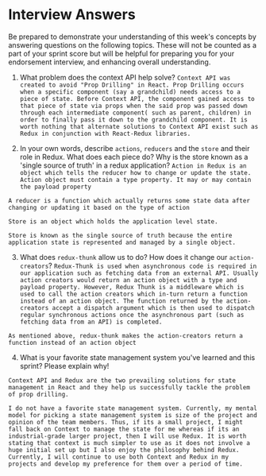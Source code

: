 # Interview Answers
Be prepared to demonstrate your understanding of this week's concepts by answering questions on the following topics. These will not be counted as a part of your sprint score but will be helpful for preparing you for your endorsement interview, and enhancing overall understanding.

1. What problem does the context API help solve?
`Context API was created to avoid "Prop Drilling" in React. Prop Drilling occurs when a specific component (say a grandchild) needs access to a piece of state. Before Context API, the component gained access to that piece of state via props when the said prop was passed down through each intermediate component( such as parent, children) in order to finally pass it down to the grandchild component. It is worth nothing that alternate solutions to Context API exist such as Redux in conjunction with React-Redux libraries.`



2. In your own words, describe `actions`, `reducers` and the `store` and their role in Redux. What does each piece do? Why is the store known as a 'single source of truth' in a redux application?
`Action in Redux is an object which tells the reducer how to change or update the state. Action object must contain a type property. It may or may contain the payload property`

`A reducer is a function which actually returns some state data after changing or updating it based on the type of action`

`Store is an object which holds the application level state.`

`Store is known as the single source of truth because the entire application state is represented and managed by a single object.`



3. What does `redux-thunk` allow us to do? How does it change our `action-creators`?
`Redux-Thunk is used when asynchronous code is required in our application such as fetching data from an external API. Usually action creators would return an action object with a type and payload property. However, Redux Thunk is a middleware which is used to call the action creators which in-turn return a function instead of an action object. The function returned by the action-creators accept a dispatch argument which is then used to dispatch regular synchronous actions once the asynchronous part (such as fetching data from an API) is completed.`

`As mentioned above, redux-thunk makes the action-creators return a function instead of an action object`

4. What is your favorite state management system you've learned and this sprint? Please explain why!

`Context API and Redux are the two prevailing solutions for state management in React and they help us successfully tackle the problem of prop drilling.`

`I do not have a favorite state management system. Currently, my mental model for picking a state management system is size of the project and opinion of the team members. Thus, if its a small project, I might fall back on Context to manage the state for me whereas if its an industrial-grade larger project, then I will use Redux. It is worth stating that context is much simpler to use as it does not involve a huge initial set up but I also enjoy the philosophy behind Redux. Currently, I will continue to use both Context and Redux in my projects and develop my preference for them over a period of time.`